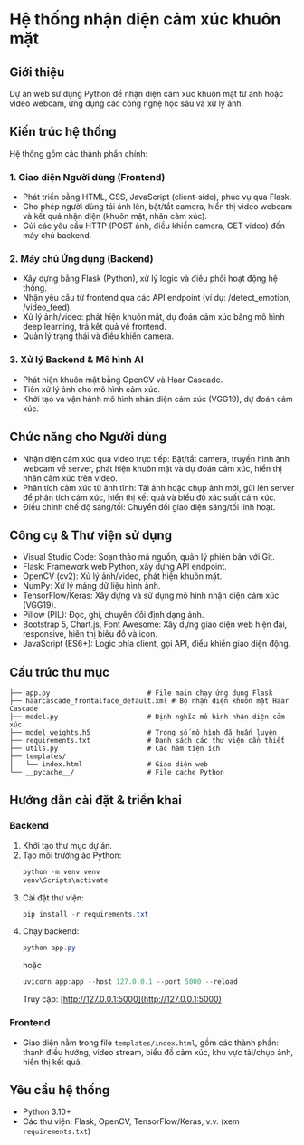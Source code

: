 
# Hệ thống nhận diện cảm xúc khuôn mặt

## Giới thiệu
Dự án web sử dụng Python để nhận diện cảm xúc khuôn mặt từ ảnh hoặc video webcam, ứng dụng các công nghệ học sâu và xử lý ảnh.

## Kiến trúc hệ thống
Hệ thống gồm các thành phần chính:

### 1. Giao diện Người dùng (Frontend)
- Phát triển bằng HTML, CSS, JavaScript (client-side), phục vụ qua Flask.
- Cho phép người dùng tải ảnh lên, bật/tắt camera, hiển thị video webcam và kết quả nhận diện (khuôn mặt, nhãn cảm xúc).
- Gửi các yêu cầu HTTP (POST ảnh, điều khiển camera, GET video) đến máy chủ backend.

### 2. Máy chủ Ứng dụng (Backend)
- Xây dựng bằng Flask (Python), xử lý logic và điều phối hoạt động hệ thống.
- Nhận yêu cầu từ frontend qua các API endpoint (ví dụ: /detect_emotion, /video_feed).
- Xử lý ảnh/video: phát hiện khuôn mặt, dự đoán cảm xúc bằng mô hình deep learning, trả kết quả về frontend.
- Quản lý trạng thái và điều khiển camera.

### 3. Xử lý Backend & Mô hình AI
- Phát hiện khuôn mặt bằng OpenCV và Haar Cascade.
- Tiền xử lý ảnh cho mô hình cảm xúc.
- Khởi tạo và vận hành mô hình nhận diện cảm xúc (VGG19), dự đoán cảm xúc.

## Chức năng cho Người dùng
- Nhận diện cảm xúc qua video trực tiếp: Bật/tắt camera, truyền hình ảnh webcam về server, phát hiện khuôn mặt và dự đoán cảm xúc, hiển thị nhãn cảm xúc trên video.
- Phân tích cảm xúc từ ảnh tĩnh: Tải ảnh hoặc chụp ảnh mới, gửi lên server để phân tích cảm xúc, hiển thị kết quả và biểu đồ xác suất cảm xúc.
- Điều chỉnh chế độ sáng/tối: Chuyển đổi giao diện sáng/tối linh hoạt.

## Công cụ & Thư viện sử dụng
- Visual Studio Code: Soạn thảo mã nguồn, quản lý phiên bản với Git.
- Flask: Framework web Python, xây dựng API endpoint.
- OpenCV (cv2): Xử lý ảnh/video, phát hiện khuôn mặt.
- NumPy: Xử lý mảng dữ liệu hình ảnh.
- TensorFlow/Keras: Xây dựng và sử dụng mô hình nhận diện cảm xúc (VGG19).
- Pillow (PIL): Đọc, ghi, chuyển đổi định dạng ảnh.
- Bootstrap 5, Chart.js, Font Awesome: Xây dựng giao diện web hiện đại, responsive, hiển thị biểu đồ và icon.
- JavaScript (ES6+): Logic phía client, gọi API, điều khiển giao diện động.

## Cấu trúc thư mục
```
├── app.py                        # File main chạy ứng dụng Flask
├── haarcascade_frontalface_default.xml # Bộ nhận diện khuôn mặt Haar Cascade
├── model.py                      # Định nghĩa mô hình nhận diện cảm xúc
├── model_weights.h5              # Trọng số mô hình đã huấn luyện
├── requirements.txt              # Danh sách các thư viện cần thiết
├── utils.py                      # Các hàm tiện ích
├── templates/
│   └── index.html                # Giao diện web
└── __pycache__/                  # File cache Python
```

## Hướng dẫn cài đặt & triển khai

### Backend
1. Khởi tạo thư mục dự án.
2. Tạo môi trường ảo Python:
   ```powershell
   python -m venv venv
   venv\Scripts\activate
   ```
3. Cài đặt thư viện:
   ```powershell
   pip install -r requirements.txt
   ```
4. Chạy backend:
   ```powershell
   python app.py
   ```
   hoặc
   ```powershell
   uvicorn app:app --host 127.0.0.1 --port 5000 --reload
   ```
   Truy cập: [http://127.0.0.1:5000](http://127.0.0.1:5000)

### Frontend
- Giao diện nằm trong file `templates/index.html`, gồm các thành phần: thanh điều hướng, video stream, biểu đồ cảm xúc, khu vực tải/chụp ảnh, hiển thị kết quả.

## Yêu cầu hệ thống
- Python 3.10+
- Các thư viện: Flask, OpenCV, TensorFlow/Keras, v.v. (xem `requirements.txt`)
